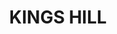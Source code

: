 ---
lastmod: '2025-04-06T06:05:20+00:00'
latitude: -32.71798998
layout: suburb
longitude: 151.7752919
postcode: '2324'
state: NSW
title: KINGS HILL
url: /nsw/kings-hill/
---